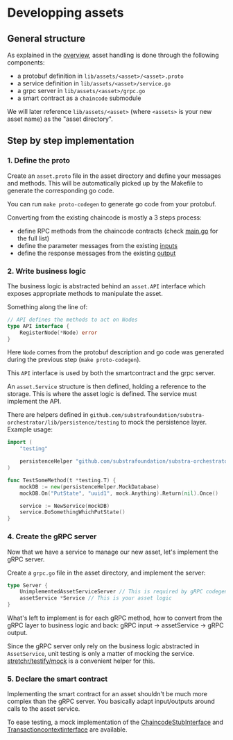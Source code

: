 # Developping assets

## General structure

As explained in the [overview](./architecture.md), asset handling is done through the following components:

- a protobuf definition in `lib/assets/<asset>/<asset>.proto`
- a service definition in `lib/assets/<asset>/service.go`
- a grpc server in `lib/assets/<asset>/grpc.go`
- a smart contract as a `chaincode` submodule

We will later reference `lib/assets/<asset>` (where `<assets>` is your new asset name) as the "asset directory".

## Step by step implementation

### 1. Define the proto

Create an `asset.proto` file in the asset directory and define your messages and methods.
This will be automatically picked up by the Makefile to generate the corresponding go code.

You can run `make proto-codegen` to generate go code from your protobuf.

Converting from the existing chaincode is mostly a 3 steps process:

- define RPC methods from the chaincode contracts (check [main.go](https://github.com/SubstraFoundation/substra-chaincode/blob/0.2.0/chaincode/main.go#L76) for the full list)
- define the parameter messages from the existing [inputs](https://github.com/SubstraFoundation/substra-chaincode/blob/0.2.0/chaincode/input.go)
- define the response messages from the existing [output](https://github.com/SubstraFoundation/substra-chaincode/blob/0.2.0/chaincode/output.go)

### 2. Write business logic

The business logic is abstracted behind an `asset.API` interface which exposes
appropriate methods to manipulate the asset.

Something along the line of:
```go
// API defines the methods to act on Nodes
type API interface {
    RegisterNode(*Node) error
}
```

Here `Node` comes from the protobuf description and go code was generated during the previous step (`make proto-codegen`).

This `API` interface is used by both the smartcontract and the grpc server.

An `asset.Service` structure is then defined, holding a reference to the storage.
This is where the asset logic is defined.
The service must implement the API.

There are helpers defined in `github.com/substrafoundation/substra-orchestrator/lib/persistence/testing`
to mock the persistence layer.
Example usage:

```go
import (
    "testing"

    persistenceHelper "github.com/substrafoundation/substra-orchestrator/lib/persistence/testing"
)

func TestSomeMethod(t *testing.T) {
    mockDB := new(persistenceHelper.MockDatabase)
    mockDB.On("PutState", "uuid1", mock.Anything).Return(nil).Once()

    service := NewService(mockDB)
    service.DoSomethingWhichPutState()
}
```

### 4. Create the gRPC server

Now that we have a service to manage our new asset, let's implement the gRPC server.

Create a `grpc.go` file in the asset directory, and implement the server:

```go
type Server {
    UnimplementedAssetServiceServer // This is required by gRPC codegen
    assetService *Service // This is your asset logic
}
```

What's left to implement is for each gRPC method, how to convert from the gRPC layer to business logic and back:
gRPC input -> assetService -> gRPC output.

Since the gRPC server only rely on the business logic abstracted in `AssetService`, unit testing is only a matter of mocking the service. [stretchr/testify/mock](https://pkg.go.dev/github.com/stretchr/testify/mock) is a convenient helper for this.

### 5. Declare the smart contract

Implementing the smart contract for an asset shouldn't be much more complex than the gRPC server.
You basically adapt input/outputs around calls to the asset service.

To ease testing, a mock implementation of the [ChaincodeStubInterface](../chaincode/testing/stub_mock.go)
and [Transactioncontextinterface](../chaincode/testing/context_mock.go) are available.
